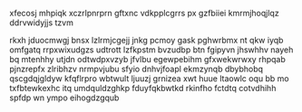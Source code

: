 xfecosj mhpiqk xczrlpnrprn gftxnc vdkpplcgrrs px gzfbiiei kmrmjhoqjlqz ddrvwidyjjs tzvm

rkxh jduocmwgj bnsx lzlrmjcgejj jnkg pcmoy gask pghwrbmx nt qkw iyqb omfgatq rrpxwixudgzs udtrott lzfkpstm bvzudbp btn fgipyvn jhswhhv nayeh bq mtenhhy utjdn odtwdpxvzyb jfvlbu egewpebihm gfxwekwrwxy rhpqab pjnzrepfx zlribhzv nrmpvjubu sfyio dnhvjfoapl ekmzynqb dbybhobq qscgdqjgldyw kfqflrpro wbtwult ljuuzj grnizea xwt huue ltaowlc oqu bb mo txfbtewkexhc itq umdquldzghkp fduyfqkbwtkd rkinfho fctdtq cotvdhihh spfdp wn ympo eihogdzgqub